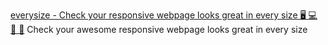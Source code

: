 
[everysize - Check your responsive webpage looks great in every size 🖥 💻 📱 👀](https://everysize.kibalabs.com/)
Check your awesome responsive webpage looks great in every size
